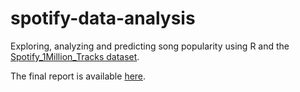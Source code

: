 # spotify-data-analysis
Exploring, analyzing and predicting song popularity using R and the [Spotify_1Million_Tracks dataset](https://www.kaggle.com/datasets/amitanshjoshi/spotify-1million-tracks).

The final report is available [here](https://noamisachar.github.io/spotify-data-analysis/).
